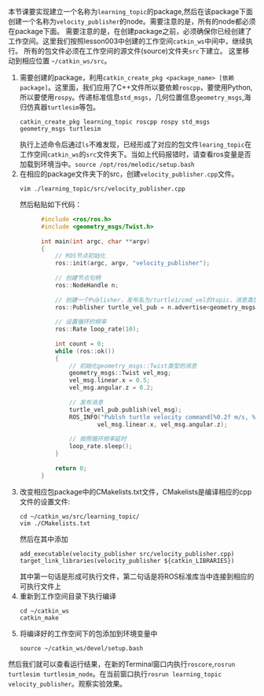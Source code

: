    本节课要实现建立一个名称为`learning_topic`的package,然后在该package下面创建一个名称为`velocity_publisher`的node。需要注意的是，所有的node都必须在package下面。
需要注意的是，在创建package之前，必须确保你已经创建了工作空间。这里我们按照lesson003中创建的工作空间`catkin_ws`中间中，继续执行。
所有的包文件必须在工作空间的源文件(source)文件夹`src`下建立。 这里移动到相应位置 `~/catkin_ws/src`。
   1. 需要创建的package，利用```catkin_create_pkg <package_name> [依赖package]```。这里面，我们应用了C++文件所以要依赖`roscpp`，要使用Python,所以要使用`rospy`。传递标准信息`std_msgs`，几何位置信息`geometry_msgs`,海归仿真器`turtlesim`等包。
      ```SHELL
      catkin_create_pkg learning_topic roscpp rospy std_msgs geometry_msgs turtlesim
      ```
      执行上述命令后通过`ls`不难发现，已经形成了对应的包文件`learing_topic`在工作空间`catkin_ws`的`src`文件夹下。当如上代码报错时，请查看ros变量是否加载到环境当中。`source /opt/ros/melodic/setup.bash`
   2. 在相应的package文件夹下的src，创建```velocity_publisher.cpp```文件。
      ```SHELL
      vim ./learning_topic/src/velocity_publisher.cpp
      ```
      然后粘贴如下代码：
      ```cpp 
            #include <ros/ros.h>
            #include <geometry_msgs/Twist.h>
            
            int main(int argc, char **argv)
            {
            	// ROS节点初始化
            	ros::init(argc, argv, "velocity_publisher");
            
            	// 创建节点句柄
            	ros::NodeHandle n;
            
            	// 创建一个Publisher，发布名为/turtle1/cmd_vel的topic，消息类型为geometry_msgs::Twist，队列长度10
            	ros::Publisher turtle_vel_pub = n.advertise<geometry_msgs::Twist>("/turtle1/cmd_vel", 10);
            
            	// 设置循环的频率
            	ros::Rate loop_rate(10);
            
            	int count = 0;
            	while (ros::ok())
            	{
            	    // 初始化geometry_msgs::Twist类型的消息
            		geometry_msgs::Twist vel_msg;
            		vel_msg.linear.x = 0.5;
            		vel_msg.angular.z = 0.2;
            
            	    // 发布消息
            		turtle_vel_pub.publish(vel_msg);
            		ROS_INFO("Publsh turtle velocity command[%0.2f m/s, %0.2f rad/s]", 
            				vel_msg.linear.x, vel_msg.angular.z);
            
            	    // 按照循环频率延时
            	    loop_rate.sleep();
            	}
            
            	return 0;
            }

      ```
   4. 改变相应包package中的CMakelists.txt文件，CMakelists是编译相应的cpp文件的设置文件:
      ```SHELL
      cd ~/catkin_ws/src/learning_topic/
      vim ./CMakelists.txt
      ```
      然后在其中添加
      ```SHELL
      add_executable(velocity_publisher src/velocity_publisher.cpp)
      target_link_libraries(velocity_publisher ${catkin_LIBRARIES})
      ```
      其中第一句话是形成可执行文件，第二句话是将ROS标准库当中连接到相应的可执行文件上
   5. 重新到工作空间目录下执行编译
      ```SHELL
      cd ~/catkin_ws
      catkin_make
      ```
   6. 将编译好的工作空间下的包添加到环境变量中
      ```SHELL
      source ~/catkin_ws/devel/setup.bash
      ```
然后我们就可以查看运行结果，在新的Terminal窗口内执行`roscore`,`rosrun turtlesim turtlesim_node`。在当前窗口执行`rosrun learning_topic velocity_publisher`。观察实验效果。
